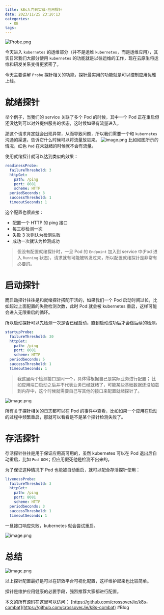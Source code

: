 ```yaml
---
title: k8s入门到实战-应用探针
date: 2023/11/25 23:20:13
categories:
  - OB
tags:
---
```

![Probe.png](https://s2.loli.net/2023/11/26/5uwvC1TrsjMYDZF.png)

今天进入 `kubernetes` 的运维部分（并不是运维 `kubernetes`，而是运维应用），其实日常我们大部分使用 `kubernetes` 的功能就是以往运维的工作，现在云原生将运维和研发关系变得更紧密了。
<!--more-->

今天主要讲解 `Probe` 探针相关的功能，探针最实用的功能就是可以控制应用优雅上线。

# 就绪探针
举个例子，当我们的 service 关联了多个 Pod 的时候，其中一个 Pod 正在重启但还没达到可以对外提供服务的状态，这时候如果有流量进入。

那这个请求肯定就会出现异常，从而导致问题，所以我们需要一个和 `kubernetes` 沟通的渠道，告诉它什么时候可以将流量放进来。
![image.png](https://s2.loli.net/2023/11/26/StHngQR4K9vCxjf.png)
比如如图所示的情况，红色 `Pod` 在未就绪的时候就不会有流量。

使用就绪探针就可以达到类似的效果：
```yaml
readinessProbe:  
  failureThreshold: 3  
  httpGet:  
    path: /ping  
    port: 8081  
    scheme: HTTP  
  periodSeconds: 3  
  successThreshold: 1  
  timeoutSeconds: 1
```
这个配置也很直接：
- 配置一个 HTTP 的 ping 接口
- 每三秒检测一次
- 失败 3 次则认为检测失败
- 成功一次就认为检测成功

> 但没有配置就绪探针时，一旦 Pod 的 `Endpoint` 加入到 service 中(Pod 进入 `Running` 状态)，请求就有可能被转发过来，所以配置就绪探针是非常有必要的。

# 启动探针
而启动探针往往是和就绪探针搭配干活的，如果我们一个 Pod 启动时间过长，比如超过上面配置的失败检测次数，此时 Pod 就会被 kubernetes 重启，这样可能会进入无限重启的循环。

所以启动探针可以先检测一次是否已经启动，直到启动成功后才会做后续的检测。
```yaml
startupProbe:  
  failureThreshold: 30  
  httpGet:  
    path: /ping  
    port: 8081  
    scheme: HTTP  
  periodSeconds: 5  
  successThreshold: 1  
  timeoutSeconds: 1
```

> 我这里两个检测接口是同一个，具体得根据自己是实际业务进行配置；
> 比如应用端口启动之后并不代表业务已经就绪了，可能某些基础数据还没加载到内存中，这个时候就需要自己写其他的接口来配置就绪探针了。


![image.png](https://s2.loli.net/2023/11/26/AskpbIJiBovPGZ7.png)

所有关于探针相关的日志都可以在 Pod 的事件中查看，比如如果一个应用在启动的过程中频繁重启，那就可以看看是不是某个探针检测失败了。

# 存活探针

存活探针往往是用于保证应用高可用的，虽然 kubernetes 可以在 Pod 退出后自动重启，比如 `Pod OOM`；但应用假死他是检测不出来的。

为了保证这种情况下 Pod 也能被自动重启，就可以配合存活探针使用：
```yaml
livenessProbe:  
  failureThreshold: 3  
  httpGet:  
    path: /ping  
    port: 8081  
    scheme: HTTP  
  periodSeconds: 3  
  successThreshold: 1  
  timeoutSeconds: 1
```

一旦接口响应失败，kubernetes 就会尝试重启。

![image.png](https://s2.loli.net/2023/11/26/khZlsDHLyX2WOxT.png)

# 总结
![image.png](https://s2.loli.net/2023/11/26/jRqSIbk4HmnsTWl.png)

以上探针配置最好是可以在研效平台可视化配置，这样维护起来也比较简单。

探针是维护应用健康的必要手段，强烈推荐大家都进行配置。

本文的所有源码在这里可以访问：
[https://github.com/crossoverJie/k8s-combat](https://github.com/crossoverJie/k8s-combat)
#Blog 